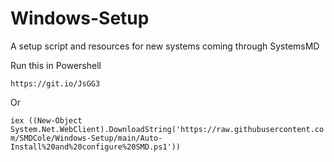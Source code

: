 # Windows-Setup
A setup script and resources for new systems coming through SystemsMD

Run this in Powershell

```https://git.io/JsGG3```

Or

```iex ((New-Object System.Net.WebClient).DownloadString('https://raw.githubusercontent.com/SMDCole/Windows-Setup/main/Auto-Install%20and%20configure%20SMD.ps1'))```
